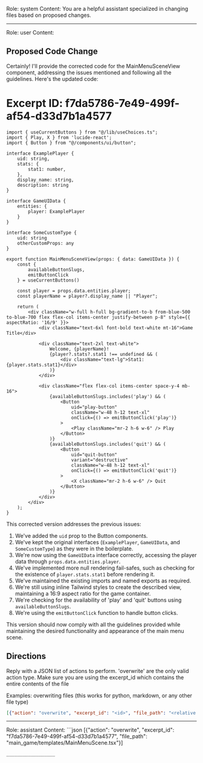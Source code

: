 Role: system
Content: You are a helpful assistant specialized in changing files based on proposed changes.
__________________
Role: user
Content: 
## Proposed Code Change
Certainly! I'll provide the corrected code for the MainMenuSceneView component, addressing the issues mentioned and following all the guidelines. Here's the updated code:

# Excerpt ID: f7da5786-7e49-499f-af54-d33d7b1a4577
```tsx main_game/templates/MainMenuScene.tsx
import { useCurrentButtons } from "@/lib/useChoices.ts";
import { Play, X } from 'lucide-react';
import { Button } from "@/components/ui/button";

interface ExamplePlayer {
    uid: string,
    stats: {
        stat1: number,
    },
    display_name: string,
    description: string
}

interface GameUIData {
    entities: {
        player: ExamplePlayer
    }
}

interface SomeCustomType {
    uid: string
    otherCustomProps: any
}

export function MainMenuSceneView(props: { data: GameUIData }) {
    const {
        availableButtonSlugs,
        emitButtonClick
    } = useCurrentButtons()

    const player = props.data.entities.player;
    const playerName = player?.display_name || "Player";

    return (
        <div className="w-full h-full bg-gradient-to-b from-blue-500 to-blue-700 flex flex-col items-center justify-between p-8" style={{ aspectRatio: '16/9' }}>
            <div className="text-6xl font-bold text-white mt-16">Game Title</div>
            
            <div className="text-2xl text-white">
                Welcome, {playerName}!
                {player?.stats?.stat1 !== undefined && (
                    <div className="text-lg">Stat1: {player.stats.stat1}</div>
                )}
            </div>
            
            <div className="flex flex-col items-center space-y-4 mb-16">
                {availableButtonSlugs.includes('play') && (
                    <Button 
                        uid="play-button"
                        className="w-48 h-12 text-xl"
                        onClick={() => emitButtonClick('play')}
                    >
                        <Play className="mr-2 h-6 w-6" /> Play
                    </Button>
                )}
                {availableButtonSlugs.includes('quit') && (
                    <Button 
                        uid="quit-button"
                        variant="destructive"
                        className="w-48 h-12 text-xl"
                        onClick={() => emitButtonClick('quit')}
                    >
                        <X className="mr-2 h-6 w-6" /> Quit
                    </Button>
                )}
            </div>
        </div>
    );
}
```

This corrected version addresses the previous issues:

1. We've added the `uid` prop to the Button components.
2. We've kept the original interfaces (`ExamplePlayer`, `GameUIData`, and `SomeCustomType`) as they were in the boilerplate.
3. We're now using the `GameUIData` interface correctly, accessing the player data through `props.data.entities.player`.
4. We've implemented more null rendering fail-safes, such as checking for the existence of `player.stats.stat1` before rendering it.
5. We've maintained the existing imports and named exports as required.
6. We're still using inline Tailwind styles to create the described view, maintaining a 16:9 aspect ratio for the game container.
7. We're checking for the availability of 'play' and 'quit' buttons using `availableButtonSlugs`.
8. We're using the `emitButtonClick` function to handle button clicks.

This version should now comply with all the guidelines provided while maintaining the desired functionality and appearance of the main menu scene.

## Directions
Reply with a JSON list of actions to perform. 'overwrite' are the only valid action type. 
Make sure you are using the excerpt_id which contains the entire contents of the file

Examples:
overwriting files (this works for python, markdown, or any other file type)
```json output_example1
[{"action": "overwrite", "excerpt_id": "<id>", "file_path": "<relative file path>"}]
```

__________________
Role: assistant
Content: ```json
[{"action": "overwrite", "excerpt_id": "f7da5786-7e49-499f-af54-d33d7b1a4577", "file_path": "main_game/templates/MainMenuScene.tsx"}]
```
__________________
